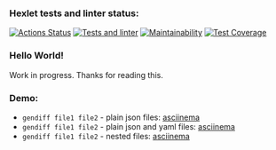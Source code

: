 ### Hexlet tests and linter status:
[![Actions Status](https://github.com/odhako/python-project-lvl2/workflows/hexlet-check/badge.svg)](https://github.com/odhako/python-project-lvl2/actions)
[![Tests and linter](https://github.com/odhako/python-project-lvl2/actions/workflows/test-and-linter.yml/badge.svg)](https://github.com/odhako/python-project-lvl2/actions/workflows/test-and-linter.yml)
[![Maintainability](https://api.codeclimate.com/v1/badges/1721476434a5efe8ca48/maintainability)](https://codeclimate.com/github/odhako/python-project-lvl2/maintainability)
[![Test Coverage](https://api.codeclimate.com/v1/badges/1721476434a5efe8ca48/test_coverage)](https://codeclimate.com/github/odhako/python-project-lvl2/test_coverage)


### Hello World!
Work in progress. Thanks for reading this.

### Demo:
- `gendiff file1 file2` - plain json files: [asciinema](https://asciinema.org/a/495168)
- `gendiff file1 file2` - plain json and yaml files: [asciinema](https://asciinema.org/a/495671)
- `gendiff file1 file2` - nested files: [asciinema](https://asciinema.org/a/497757)
